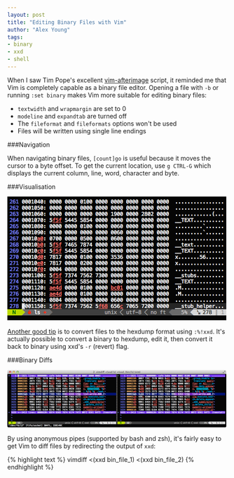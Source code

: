 ```yaml
---
layout: post
title: "Editing Binary Files with Vim"
author: "Alex Young"
tags:
- binary
- xxd
- shell
---
```


When I saw Tim Pope's excellent [vim-afterimage](https://github.com/tpope/vim-afterimage) script, it reminded me that Vim is completely capable as a binary file editor.  Opening a file with `-b` or running `:set binary` makes Vim more suitable for editing binary files:

* `textwidth` and `wrapmargin` are set to 0
* `modeline` and `expandtab` are turned off
* The `fileformat` and `fileformats` options won't be used
* Files will be written using single line endings

###Navigation

When navigating binary files, `[count]go` is useful because it moves the cursor to a byte offset.  To get the current location, use `g CTRL-G` which displays the current column, line, word, character and byte.

###Visualisation

![xxd](/images/posts/vim-xxd.png)

[Another good tip](http://vim.wikia.com/wiki/Improved_hex_editing) is to convert files to the hexdump format using `:%!xxd`.  It's actually possible to convert a binary to hexdump, edit it, then convert it back to binary using xxd's `-r` (revert) flag.

###Binary Diffs

![vimdiff xxd](/images/posts/vimdiff-xxd.png)

By using anonymous pipes (supported by bash and zsh), it's fairly easy to get Vim to diff files by redirecting the output of `xxd`:

{% highlight text %}
vimdiff <(xxd bin_file_1) <(xxd bin_file_2)
{% endhighlight %}

